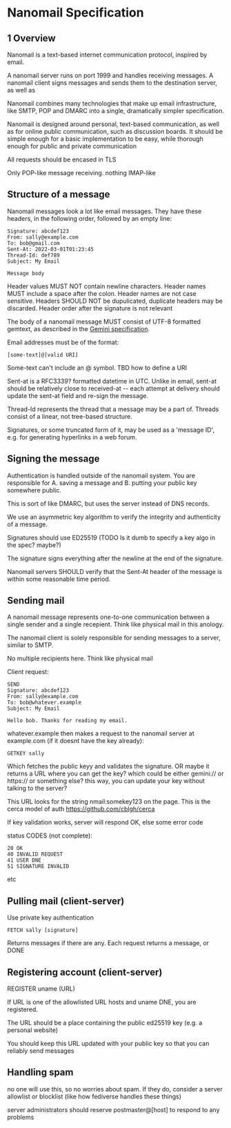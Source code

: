 Nanomail Specification
==============

1 Overview 
----------

Nanomail is a text-based internet communication protocol, inspired by email. 

A nanomail server runs on port 1999 and handles receiving messages. A nanomail
client signs messages and sends them to the destination server, as well as 

Nanomail combines many technologies that make up email infrastructure, like
SMTP, POP and DMARC into a single, dramatically simpler specification.

Nanomail is designed around personal, text-based communication, as well as for
online public communication, such as discussion boards. It should be simple
enough for a basic implementation to be easy, while thorough enough for public
and private communication

All requests should be encased in TLS

Only POP-like message receiving. nothing IMAP-like

Structure of a message
---------------------

Nanomail messages look a lot like email messages. They have these
headers, in the following order, followed by an empty line:

```
Signature: abcdef123
From: sally@example.com
To: bob@gmail.com
Sent-At: 2022-03-01T01:23:45
Thread-Id: def789
Subject: My Email

Message body
```

Header values MUST NOT contain newline characters. Header names MUST include a
space after the colon. Header names are not case sensitive. Headers SHOULD NOT
be dupulicated, duplicate headers may be discarded. Header order after the
signature is not relevant

The body of a nanomail message MUST consist of UTF-8 formatted gemtext, as
described in the  [Gemini specification](https://gemini.circumlunar.space/docs/specification.gmi).

Email addresses must be of the format:

```
[some-text]@[valid URI]
```

Some-text can't include an @ symbol. TBD how to define a URI

Sent-at is a RFC3339? formatted datetime in UTC. Unlike in email, sent-at should be relatively close to received-at -- each attempt at delivery should update the sent-at field and re-sign the message.

Thread-Id represents the thread that a message may be a part of. Threads
consist of a linear, not tree-based structure.

Signatures, or some truncated form of it, may be used as a 'message ID', e.g.
for generating hyperlinks in a web forum.

Signing the message
------------------

Authentication is handled outside of the nanomail system. You are responsible for A. saving a message and B. putting your public key somewhere public.

This is sort of like DMARC, but uses the server instead of DNS records.

We use an asymmetric key algorithm to verify the integrity and
authenticity of a message.

Signatures should use ED25519 (TODO Is it dumb to specify a key algo in the spec? maybe?)

The signature signs everything after the newline at the end of the signature.

Nanomail servers SHOULD verify that the Sent-At header of the message is within
some reasonable time period.

Sending mail 
------------

A nanomail message represents one-to-one communication between a single sender
and a single recepient. Think like physical mail in this anology.

The nanomail client is solely responsible for sending messages to a server, similar to SMTP.

No multiple recipients here. Think like physical mail

Client request:

```
SEND
Signature: abcdef123
From: sally@example.com
To: bob@whatever.example
Subject: My Email

Hello bob. Thanks for reading my email.
```


whatever.example then makes a request to the nanomail server at example.com (if it doesnt have the key already):

```
GETKEY sally
```

Which fetches the public keyy and validates the signature. OR maybe it returns
a URL where you can get the key? which could be either gemini:// or https:// or
something else? this way, you can update your key without talking to the
server? 

This URL looks for the string nmail:somekey123 on the page. This is the cerca
model of auth https://github.com/cblgh/cerca

If key validation works, server will respond OK, else some error code

status CODES (not complete):
```
20 OK
40 INVALID REQUEST
41 USER DNE
51 SIGNATURE INVALID
```

etc

Pulling mail (client-server)
---------------------------

Use private key authentication

```
FETCH sally [signature]
```

Returns messages if there are any. Each request returns a message, or DONE

Registering account (client-server)
-------------------

REGISTER uname (URL)

If URL is one of the allowlisted URL hosts and uname DNE, you are registered. 

The URL should be a place containing the public ed25519 key (e.g. a personal website)

You should keep this URL updated with your public key so that you can reliably send messages

Handling spam
-------------

no one will use this, so no worries about spam. If they do, consider a server
allowlist or blocklist (like how fediverse handles these things)

server administrators should reserve postmaster@[host] to respond to any problems
